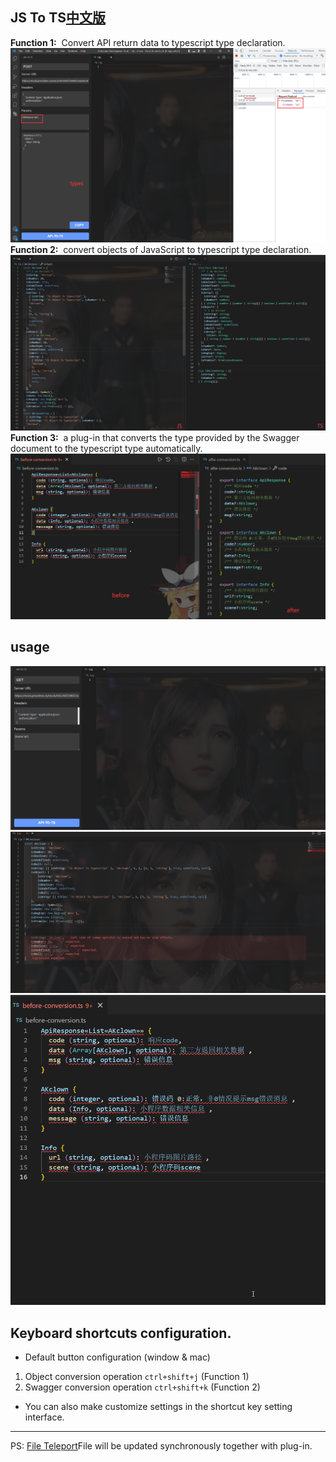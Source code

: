 ## JS To TS[中文版](./README-ZH.md)

**Function 1:**&nbsp; Convert API return data to typescript type declaration.
![apiToTs](./images/apiToTs.png)
**Function 2:**&nbsp; convert objects of JavaScript to typescript type declaration.
![jsToTs](./images/jsToTs.jpg)
**Function 3:**&nbsp; a plug-in that converts the type provided by the Swagger document to the typescript type automatically.
![template](./images/template.png)

## usage
![apiToTs](./images/apiToTs.gif)
![jsToTs](./images/jsToTs.gif)
![tutorials](./images/tutorials.gif)


## Keyboard shortcuts configuration.

- Default button configuration (window & mac)
1. Object conversion operation `ctrl+shift+j` (Function 1)
2. Swagger conversion operation `ctrl+shift+k` (Function 2)

- You can also make customize settings in the shortcut key setting interface.

---
PS: [File Teleport](https://github.com/AKclown/file-teleport)File will be updated synchronously together with plug-in.
